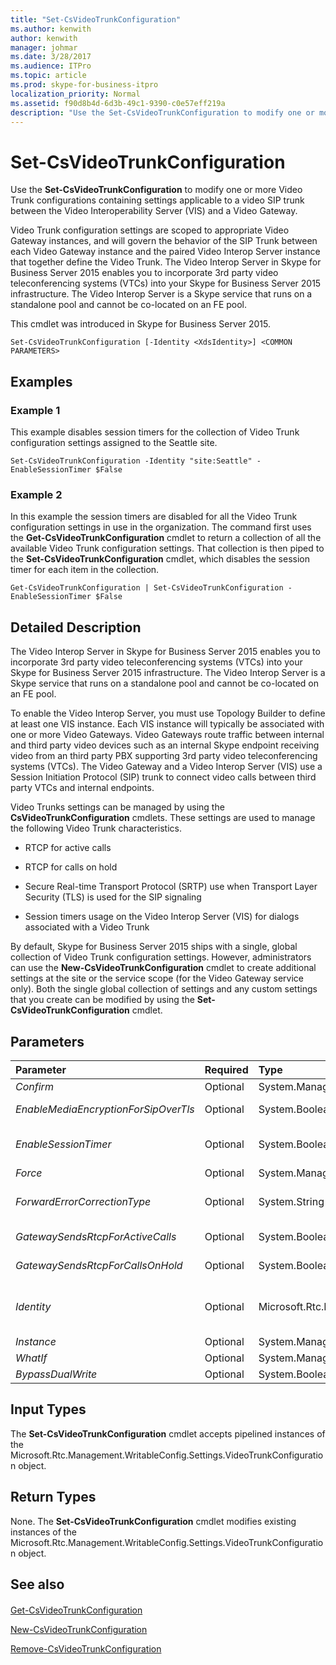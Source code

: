 ```yaml
---
title: "Set-CsVideoTrunkConfiguration"
ms.author: kenwith
author: kenwith
manager: johmar
ms.date: 3/28/2017
ms.audience: ITPro
ms.topic: article
ms.prod: skype-for-business-itpro
localization_priority: Normal
ms.assetid: f90d8b4d-6d3b-49c1-9390-c0e57eff219a
description: "Use the Set-CsVideoTrunkConfiguration to modify one or more Video Trunk configurations containing settings applicable to a video SIP trunk between the Video Interoperability Server (VIS) and a Video Gateway."
---
```


# Set-CsVideoTrunkConfiguration
 
Use the **Set-CsVideoTrunkConfiguration** to modify one or more Video Trunk configurations containing settings applicable to a video SIP trunk between the Video Interoperability Server (VIS) and a Video Gateway.
  
Video Trunk configuration settings are scoped to appropriate Video Gateway instances, and will govern the behavior of the SIP Trunk between each Video Gateway instance and the paired Video Interop Server instance that together define the Video Trunk. The Video Interop Server in Skype for Business Server 2015 enables you to incorporate 3rd party video teleconferencing systems (VTCs) into your Skype for Business Server 2015 infrastructure. The Video Interop Server is a Skype service that runs on a standalone pool and cannot be co-located on an FE pool.
  
This cmdlet was introduced in Skype for Business Server 2015.
  
```
Set-CsVideoTrunkConfiguration [-Identity <XdsIdentity>] <COMMON PARAMETERS>

```

## Examples
<a name="Examples"> </a>

### Example 1

This example disables session timers for the collection of Video Trunk configuration settings assigned to the Seattle site.
  
```
Set-CsVideoTrunkConfiguration -Identity "site:Seattle" -EnableSessionTimer $False
```

### Example 2

In this example the session timers are disabled for all the Video Trunk configuration settings in use in the organization. The command first uses the **Get-CsVideoTrunkConfiguration** cmdlet to return a collection of all the available Video Trunk configuration settings. That collection is then piped to the **Set-CsVideoTrunkConfiguration** cmdlet, which disables the session timer for each item in the collection.
  
```
Get-CsVideoTrunkConfiguration | Set-CsVideoTrunkConfiguration -EnableSessionTimer $False
```

## Detailed Description
<a name="DetailedDescription"> </a>

The Video Interop Server in Skype for Business Server 2015 enables you to incorporate 3rd party video teleconferencing systems (VTCs) into your Skype for Business Server 2015 infrastructure. The Video Interop Server is a Skype service that runs on a standalone pool and cannot be co-located on an FE pool.
  
To enable the Video Interop Server, you must use Topology Builder to define at least one VIS instance. Each VIS instance will typically be associated with one or more Video Gateways. Video Gateways route traffic between internal and third party video devices such as an internal Skype endpoint receiving video from an third party PBX supporting 3rd party video teleconferencing systems (VTCs). The Video Gateway and a Video Interop Server (VIS) use a Session Initiation Protocol (SIP) trunk to connect video calls between third party VTCs and internal endpoints.
  
Video Trunks settings can be managed by using the **CsVideoTrunkConfiguration** cmdlets. These settings are used to manage the following Video Trunk characteristics.
  
- RTCP for active calls
    
- RTCP for calls on hold
    
- Secure Real-time Transport Protocol (SRTP) use when Transport Layer Security (TLS) is used for the SIP signaling
    
- Session timers usage on the Video Interop Server (VIS) for dialogs associated with a Video Trunk
    
By default, Skype for Business Server 2015 ships with a single, global collection of Video Trunk configuration settings. However, administrators can use the **New-CsVideoTrunkConfiguration** cmdlet to create additional settings at the site or the service scope (for the Video Gateway service only). Both the single global collection of settings and any custom settings that you create can be modified by using the **Set-CsVideoTrunkConfiguration** cmdlet.
  
## Parameters
<a name="DetailedDescription"> </a>

|**Parameter**|**Required**|**Type**|**Description**|
|:-----|:-----|:-----|:-----|
| _Confirm_ <br/> |Optional  <br/> |System.Management.Automation.SwitchParameter  <br/> |Prompts you for confirmation before executing the command.  <br/> |
| _EnableMediaEncryptionForSipOverTls_ <br/> |Optional  <br/> |System.Boolean  <br/> |When set to True ($True) it is expected that the Video Gateway or third party video teleconferencing system (VTC) uses TLS to protect SIP signaling and uses SRTP to protect the media traffic. The default value is True ($True).  <br/> |
| _EnableSessionTimer_ <br/> |Optional  <br/> |System.Boolean  <br/> |Specifies whether the session timer is enabled. Session timers are used to determine whether a particular session is still active. The default is false ($False).  <br/> Note that even if this parameter is set to False, session timers can be applicable if the remote connection has session timer enabled. In such a case, the Video Interop Server will reply to session timer probes from the remote entity.  <br/> |
| _Force_ <br/> |Optional  <br/> |System.Management.Automation.SwitchParameter  <br/> |Suppresses the display of any non-fatal error messages and completes the cmdlet operation.  <br/> |
| _ForwardErrorCorrectionType_ <br/> |Optional  <br/> |System.String  <br/> | Specifies the type of Forward Error Correction (FEC) to be used between the Video Interop Server (VIS) and a Video Gateway. The valid settings are: <br/>  None: Turns off FEC between the VIS and the Video Gateway. <br/>  Cisco: Enables FEC compatible with Cisco Video Gateways, such as Cisco Unified Communications Manager (CUCM). <br/> |
| _GatewaySendsRtcpForActiveCalls_ <br/> |Optional  <br/> |System.Boolean  <br/> |When set to True ($True) it is expected that the Video Gateway or third party video teleconferencing system (VTC) sends RTCP for calls that are enabled for media sending from the Video Gateway or VTC. The default value is True ($True).  <br/> |
| _GatewaySendsRtcpForCallsOnHold_ <br/> |Optional  <br/> |System.Boolean  <br/> |When set to True ($True) it is expected that the Video Gateway or third party video teleconferencing system (VTC) sends RTCP for calls that are disabled for media sending from the Video Gateway or VTC. The default value is False ($False).  <br/> |
| _Identity_ <br/> |Optional  <br/> |Microsoft.Rtc.Management.Xds.XdsIdentity  <br/> |The  _Identity_ parameter specifies the unique identifier for the video trunk configuration to be modified. <br/> For example, this syntax creates a new collection of settings assigned to the Redmond site: `-Identity "site:Redmond"`. And this syntax creates a new collection assigned to the Video Gateway "video-pbx-001.litwareinc.com": `-Identity "service:VideoGateway:video-pbx-001.litwareinc.com"` <br/> If this parameter is not specified, the **Set-CsVideoTrunkConfiguration** cmdlet will automatically modify the global settings. <br/> |
| _Instance_ <br/> |Optional  <br/> |System.Management.Automation.PSObject  <br/> |Allows you to pass a reference to an object to the cmdlet rather than set individual parameter values.  <br/> |
| _WhatIf_ <br/> |Optional  <br/> |System.Management.Automation.SwitchParameter  <br/> |Describes what would happen if you executed the command without actually executing the command.  <br/> |
| _BypassDualWrite_ <br/> |Optional  <br/> |System.Boolean  <br/> |PARAMVALUE: $true | $false  <br/> |
   
## Input Types
<a name="InputTypes"> </a>

The **Set-CsVideoTrunkConfiguration** cmdlet accepts pipelined instances of the Microsoft.Rtc.Management.WritableConfig.Settings.VideoTrunkConfiguration object.
  
## Return Types
<a name="ReturnTypes"> </a>

None. The **Set-CsVideoTrunkConfiguration** cmdlet modifies existing instances of the Microsoft.Rtc.Management.WritableConfig.Settings.VideoTrunkConfiguration object.
  
## See also
<a name="ReturnTypes"> </a>

#### 

[Get-CsVideoTrunkConfiguration](get-csvideotrunkconfiguration.md)
  
[New-CsVideoTrunkConfiguration](new-csvideotrunkconfiguration.md)
  
[Remove-CsVideoTrunkConfiguration](remove-csvideotrunkconfiguration.md)

